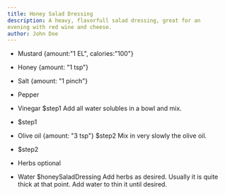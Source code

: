 ```yaml
---
title: Honey Salad Dressing
description: A heavy, flavorfull salad dressing, great for an 
evening with red wine and cheese.
author: John Doe
---
```

- Mustard {amount:"1 EL", calories:"100"}
- Honey {amount: "1 tsp"}
- Salt {amount: "1 pinch"}
- Pepper
- Vinegar
$step1
Add all water solubles in a bowl and mix.

- $step1
- Olive oil {amount: "3 tsp"}
$step2
Mix in very slowly the olive oil.

- $step2
- Herbs optional
- Water
$honeySaladDressing
Add herbs as desired.
Usually it is quite thick at that point.
Add water to thin it until desired.      
